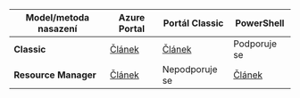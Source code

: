 | **Model/metoda nasazení** | **Azure Portal** | **Portál Classic** | **PowerShell** |
| --- | --- | --- | --- |
| **Classic** |[Článek](../articles/vpn-gateway/vpn-gateway-howto-point-to-site-classic-azure-portal.md) |[Článek](../articles/vpn-gateway/vpn-gateway-point-to-site-create.md) |Podporuje se |
| **Resource Manager** |[Článek](../articles/vpn-gateway/vpn-gateway-howto-point-to-site-resource-manager-portal.md) |Nepodporuje se |[Článek](../articles/vpn-gateway/vpn-gateway-howto-point-to-site-rm-ps.md) |



<!--HONumber=Nov16_HO2-->


